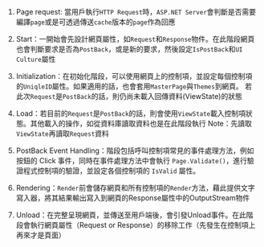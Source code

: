 1. Page request: 當用戶執行`HTTP Request`時，`ASP.NET Server`會判斷是否需要編譯`page`或是可透過傳送`cache`版本的`page`作為回應

2. Start：一開始會先設計網頁屬性，如`Request`和`Response`物件。在此階段網頁也會判斷要求是否為`PostBack`，或是新的要求，然後設定`IsPostBack`和`UI Culture`屬性

3. Initialization：在初始化階段，可以使用網頁上的控制項，並設定每個控制項的`UniqleID`屬性。如果適用的話，也會套用`MasterPage`與`Themes`到網頁。
   若此次`Request`是`PostBack`的話，則仍尚未載入回傳資料(ViewState)的狀態

4. Load：若目前的`Request`是`PostBack`的話，則會使用`ViewState`載入控制項狀態。其他載入的操作，如從資料庫讀取資料也是在此階段執行                  Note：先讀取`ViewState`再讀取`Request`資料

5. PostBack Event Handling：階段包括呼叫控制項常見的事件處理方法，例如按鈕的 Click 事件，同時在事件處理方法中會執行 `Page.Validate()`，進行驗證程式控制項的驗證，並設定各個控制項的 `IsValid` 屬性。

6. Rendering：`Render`前會儲存網頁和所有控制項的`Render`方法，藉此提供文字寫入器，將其結果輸出寫入到網頁的Response屬性中的OutputStream物件

7. Unload：在完整呈現網頁，並傳送至用戶端後，會引發Unload事件。在此階段會執行網頁屬性（Request or Response）的移除工作（先發生在控制項上再來才是頁面）
